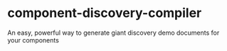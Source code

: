 # component-discovery-compiler
An easy, powerful way to generate giant discovery demo documents for your components

